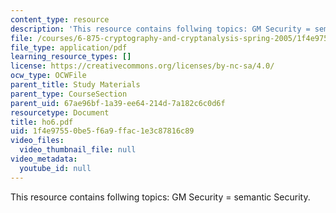 ```yaml
---
content_type: resource
description: 'This resource contains follwing topics: GM Security = semantic Security.'
file: /courses/6-875-cryptography-and-cryptanalysis-spring-2005/1f4e97550be5f6a9ffac1e3c87816c89_ho6.pdf
file_type: application/pdf
learning_resource_types: []
license: https://creativecommons.org/licenses/by-nc-sa/4.0/
ocw_type: OCWFile
parent_title: Study Materials
parent_type: CourseSection
parent_uid: 67ae96bf-1a39-ee64-214d-7a182c6c0d6f
resourcetype: Document
title: ho6.pdf
uid: 1f4e9755-0be5-f6a9-ffac-1e3c87816c89
video_files:
  video_thumbnail_file: null
video_metadata:
  youtube_id: null
---
```

This resource contains follwing topics: GM Security = semantic Security.